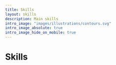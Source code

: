 ```yaml
---
title: Skills
layout: skills
description: Main skills
intro_image: "images/illustrations/contours.svg"
intro_image_absolute: true
intro_image_hide_on_mobile: true
---
```


# Skills

